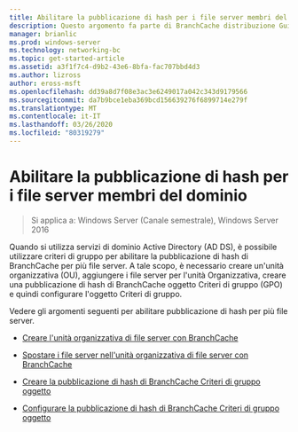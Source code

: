 ```yaml
---
title: Abilitare la pubblicazione di hash per i file server membri del dominio
description: Questo argomento fa parte di BranchCache distribuzione Guide per Windows Server 2016, che illustra come distribuire BranchCache in modalità cache distribuita e ospitato per ottimizzare l'utilizzo della larghezza di banda WAN nelle succursali
manager: brianlic
ms.prod: windows-server
ms.technology: networking-bc
ms.topic: get-started-article
ms.assetid: a3f1f7c4-d9b2-43e6-8bfa-fac707bbd4d3
ms.author: lizross
author: eross-msft
ms.openlocfilehash: dd39a8d7f08e3ac3e6249017a042c343d9179566
ms.sourcegitcommit: da7b9bce1eba369bcd156639276f6899714e279f
ms.translationtype: MT
ms.contentlocale: it-IT
ms.lasthandoff: 03/26/2020
ms.locfileid: "80319279"
---
```

# <a name="enable-hash-publication-for-domain-member-file-servers"></a>Abilitare la pubblicazione di hash per i file server membri del dominio

>Si applica a: Windows Server (Canale semestrale), Windows Server 2016

Quando si utilizza servizi di dominio Active Directory (AD DS), è possibile utilizzare criteri di gruppo per abilitare la pubblicazione di hash di BranchCache per più file server. A tale scopo, è necessario creare un'unità organizzativa (OU), aggiungere i file server per l'unità Organizzativa, creare una pubblicazione di hash di BranchCache oggetto Criteri di gruppo (GPO) e quindi configurare l'oggetto Criteri di gruppo.  
  
Vedere gli argomenti seguenti per abilitare pubblicazione di hash per più file server.  
  
-   [Creare l'unità organizzativa di file server con BranchCache](../../branchcache/deploy/Create-the-BranchCache-File-Servers-Organizational-Unit.md)  
  
-   [Spostare i file server nell'unità organizzativa di file server con BranchCache](../../branchcache/deploy/Move-File-Servers-to-the-BranchCache-File-Servers-Organizational-Unit.md)  
  
-   [Creare la pubblicazione di hash di BranchCache Criteri di gruppo oggetto](../../branchcache/deploy/Create-the-BranchCache-Hash-Publication-Group-Policy-Object.md)  
  
-   [Configurare la pubblicazione di hash di BranchCache Criteri di gruppo oggetto](../../branchcache/deploy/Configure-the-BranchCache-Hash-Publication-Group-Policy-Object.md)  
  


